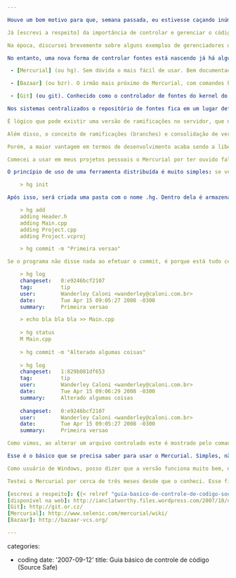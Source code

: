 ```yaml
---

Houve um bom motivo para que, semana passada, eu estivesse caçando inúmeras versões de um projeto desenvolvido fora da empresa: falta de controle de código. Esse tipo de lapso pode consumir de horas a dias de tempo perdido, dependendo de em quantas cópias de máquinas virtuais ficou espalhado o código.

Já [escrevi a respeito] da importância de controlar e gerenciar o código-fonte para que a falta de um histórico exato das alterações não seja motivo de recorreções de problemas, binários no cliente sem contraparte para ajustes, além de uma série de dores de cabeça que costumam começar a ocorrer assim que nos damos conta que nosso software está uma bagunça que dói.

Na época, discursei brevemente sobre alguns exemplos de gerenciadores de fonte que utilizam modelo centralizado, e nos exemplos práticos usamos o famigerado Source Safe, velho amigo de quem já programa ou programou Windows por alguns anos. Além dele, temos os conhecidíssimos CVS e Subversion, ambos largamente utilizados no mundo todo.

No entanto, uma nova forma de controlar fontes está nascendo já há algum tempo, com relativo sucesso e crescentes esperanças: o modelo distribuído. Nesse tipo de gerenciamento, a liberdade aumenta exponencialmente, permitindo coisas que no modelo antigo seriam muito difíceis de serem implementadas. Não vou me delongar explicando a teoria por trás da idéia, sabendo que, além de existir um ótimo texto explicando as vantagens em cima do modelo centralizado [disponível na web], o próprio sítio das implementações atuais explica a idéia de maneira muito convincente. E são elas:

 - [Mercurial] (ou hg). Sem dúvida o mais fácil de usar. Bem documentado e com comandos intuitivos para o usuário, vem ganhando mais adeptos a cada dia. Seu desempenho é comparável ao do Git, e seu sistema de arquivos é bem eficiente.

 - [Bazaar] (ou bzr). O irmão mais próximo do Mercurial, com comandos bem parecidos. Um costuma lembrar os comandos do outro, com pequenas diferenças. Seu desempenho não chega a ser comparável aos dois acima, mas sua robustez compensa, pois é o único, de acordo com testes e estudos, que suporta o controle total de operações de renomeação de arquivos e pastas. Recentemente seu projeto tem evoluído muito.

 - [Git] (ou git). Conhecido como o controlador de fontes do kernel do Linux. Escrita a versão inicial por Linux Torvalds em C e módulos de Perl pendurados, hoje em dia tem como principal desvantagem a falta de suporte nos ambientes Windows, impactando negativamente em projetos portáveis. Sua principal vantagem, no entanto, é a rapidez: é o controle de fonte mais rápido do oeste.

Nos sistemas centralizados o repositório de fontes fica em um lugar definido, de onde as pessoas pegam a última versão e sobem modificações, ou não, caso não tenham direito para isso. Nos sistemas distribuídos, o histórico e ramificações ficam todos locais. Como assim locais? Bom, locais do jeito que eu estou falando quer dizer: na própria pasta onde se está desenvolvendo.

É lógico que pode existir uma versão de ramificações no servidor, que no caso do controle distribuído é mais um membro da rede peer-to-peer de ramificações, já que cada colaborador possui seu próprio repositório local, capaz de trocar revisões entre colaboradores e subir revisões os servidores que interessarem.

Além disso, o conceito de ramificações (branches) e consolidação de versões (merging) é muito mais presente do que em sistemas como o Subversion, onde o commit (ato de enviar as revisões de um código para o repositório central) ocorre de forma controlada. Da maneira distribuída, é comum criar um branch para cada problema ou feature sendo desenvolvida, e ir juntando tudo isso imediatamente após terminado, gerando um histórico bem mais detalhado e livre de gargalos com modificações temporárias.

Porém, a maior vantagem em termos de desenvolvimento acaba sendo a liberdade dos usuários, que podem trocar modificações de código entre si, sem existir a figura centralizadora do branch oficial. Ela pode existir, mas não é mais uma condição sine qua non para modificações no fonte.

Comecei a usar em meus projetos pessoais o Mercurial por ter ouvido falar dele primeiro. Achei a idéia fantástica, pois já estava à procura de um substituto para meu velho Source Safe, meio baleado das tantas inovações de controle de fonte que surgiram nos projetos de fonte aberto. Outro motivo para desistir do Source Safe foi o fato de ser uma solução comercial que custa dinheiro e não chega a ser absurdamente mais fácil de usar a ponto de valer a pena usá-lo.

O princípio de uso de uma ferramenta distribuída é muito simples: se você tiver um diretório de projeto já criado, basta, dentro dessa pasta, iniciar o repositório de fontes.

    > hg init

Após isso, será criada uma pasta com o nome .hg. Dentro dela é armazenado todo o histórico dos fontes. Podemos inicialmente adicionar os arquivos do projeto existente e fazer o primeiro commit, que irá começar a controlar os arquivos adicionados dentro dessa pasta e subpastas:

    > hg add
    adding Header.h
    adding Main.cpp
    adding Project.cpp
    adding Project.vcproj

    > hg commit -m "Primeira versao"

Se o programa não disse nada ao efetuar o commit, é porque está tudo certo. Agora podemos controlar as mudanças de nosso código usando o comando status. Para vermos o histórico usamos o comando log.

    > hg log
    changeset:   0:e9246bcf2107
    tag:         tip
    user:        Wanderley Caloni <wanderley@caloni.com.br>
    date:        Tue Apr 15 09:05:27 2008 -0300
    summary:     Primeira versao

    > echo bla bla bla >> Main.cpp
    
    > hg status
    M Main.cpp
    
    > hg commit -m "Alterado algumas coisas"
    
    > hg log
    changeset:   1:829b081df653
    tag:         tip
    user:        Wanderley Caloni <wanderley@caloni.com.br>
    date:        Tue Apr 15 09:06:29 2008 -0300
    summary:     Alterado algumas coisas
    
    changeset:   0:e9246bcf2107
    user:        Wanderley Caloni <wanderley@caloni.com.br>
    date:        Tue Apr 15 09:05:27 2008 -0300
    summary:     Primeira versao

Como vimos, ao alterar um arquivo controlado este é mostrado pelo comando status como alterado (o M na frente do Main.cpp). Também existem controles para cópia e exclusão de arquivos.

Esse é o básico que se precisa saber para usar o Mercurial. Simples, não? O resto também é simples: fazer branches e juntá-los é uma questão de costume, e está entre as boas práticas de uso. Eu recomendo fortemente a leitura do tutorial "Entendendo o Mercurial", disponível no sítio do projeto, até para entender o que existe por trás da idéia do controle descentralizado de fontes.

Como usuário de Windows, posso dizer que a versão funciona muito bem, e é possível fazer coisas como, por exemplo, usar o WinMerge para juntar branches ou comparar versões automaticamente, o que por si só já mata toda a necessidade que eu tinha do Source Safe.

Testei o Mercurial por cerca de três meses desde que o conheci. Esse fim-de-semana conheci mais a fundo o Bazaar, e pretendo começar a testá-lo também para ter uma visão dos dois mundos e optar por um deles. Ambos são projetos relativamente novos que prometem muito. De uma forma ou de outra, os programadores solitários agora possuem um sistema de controle de fontes sem frescura e que funciona para todos.

[escrevi a respeito]: {{< relref "guia-basico-de-controle-de-codigo-source-safe" >}}
[disponível na web]: http://ianclatworthy.files.wordpress.com/2007/10/dvcs-why-and-how3.pdf
[Git]: http://git.or.cz/
[Mercurial]: http://www.selenic.com/mercurial/wiki/
[Bazaar]: http://bazaar-vcs.org/

---
```

categories:
- coding
date: '2007-09-12'
title: Guia básico de controle de código (Source Safe)

